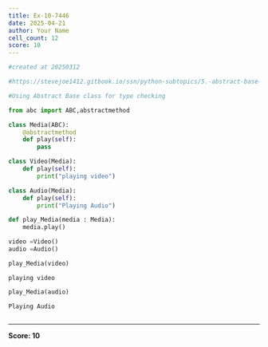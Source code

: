 ```yaml
---
title: Ex-10-7446
date: 2025-04-21
author: Your Name
cell_count: 12
score: 10
---
```


```python
#created at 20250312
```


```python
#https://stevejoe1412.gitbook.io/ssn/python-subtopics/5.-abstract-base-classes-abcs
```


```python
#Using Abstract Base class for type checking
```


```python
from abc import ABC,abstractmethod
```


```python
class Media(ABC):
    @abstractmethod
    def play(self):
        pass 
```


```python
class Video(Media):
    def play(self):
        print("playing video")
```


```python
class Audio(Media):
    def play(self):
        print("Playing Audio")
```


```python
def play_Media(media : Media):
    media.play()
```


```python
video =Video()
audio =Audio()
```


```python
play_Media(video)
```

    playing video



```python
play_Media(audio)
```

    Playing Audio



```python

```


---
**Score: 10**